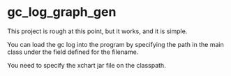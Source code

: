 # gc_log_graph_gen


This project is rough at this point, but it works, and it is simple.

You can load the gc log into the program by specifying the path in the main class under the field defined for the filename.

You need to specify the xchart jar file on the classpath.
